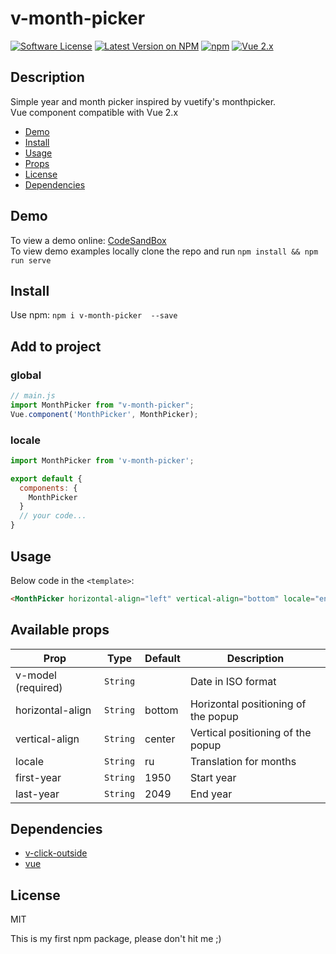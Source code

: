 # v-month-picker
[![Software License](https://img.shields.io/badge/license-MIT-brightgreen.svg?style=flat-square)](LICENSE)
[![Latest Version on NPM](https://img.shields.io/npm/v/v-month-picker.svg?style=flat-square)](https://www.npmjs.com/package/v-month-picker)
[![npm](https://img.shields.io/npm/dt/v-month-picker.svg?style=flat-square)](https://www.npmjs.com/package/v-month-picker)
[![Vue 2.x](https://img.shields.io/badge/vue-2.x-brightgreen.svg?style=flat-square)](https://vuejs.org)

## Description

Simple year and month picker inspired by vuetify's monthpicker. <br>
Vue component compatible with Vue 2.x

- [Demo](#demo)
- [Install](#install)
- [Usage](#usage)
- [Props](#available-props)
- [License](#license)
- [Dependencies](#dependencies)

## Demo
To view a demo online: [CodeSandBox](https://codesandbox.io/s/cranky-https-wi3iy?file=/src/App.vue) <br>
To view demo examples locally clone the repo and run ``npm install && npm run serve``

## Install
Use npm: ```npm i v-month-picker  --save```

## Add to project
### global
```js
// main.js
import MonthPicker from "v-month-picker";
Vue.component('MonthPicker', MonthPicker);
```
### locale
``` javascript
import MonthPicker from 'v-month-picker';

export default {
  components: {
    MonthPicker
  }
  // your code...
}
```
## Usage
Below code in the ```<template>```:<br>
```html 
<MonthPicker horizontal-align="left" vertical-align="bottom" locale="en" v-model="date"/>
```

## Available props
| Prop               | Type     | Default | Description                         |
|--------------------|----------|---------|-------------------------------------|
| v-model (required) | `String` |         | Date in ISO format                  |
| horizontal-align   | `String` | bottom  | Horizontal positioning of the popup |
| vertical-align     | `String` | center  | Vertical positioning of the popup   |
| locale             | `String` | ru      | Translation for months              |
| first-year         | `String` | 1950    | Start year                          |
| last-year          | `String` | 2049    | End year                            |

## Dependencies
- [v-click-outside](https://www.npmjs.com/package/v-click-outside)
- [vue](https://www.npmjs.com/package/vue)

## License
MIT

This is my first npm package, please don't hit me ;)
